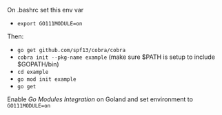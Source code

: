 On .bashrc set this env var
- `export GO111MODULE=on`

Then:
- `go get github.com/spf13/cobra/cobra`
- `cobra init --pkg-name example` (make sure $PATH is setup to include $GOPATH/bin)
- `cd example`
- `go mod init example`
- `go get`

Enable _Go Modules Integration_ on Goland and set environment to `GO111MODULE=on`
